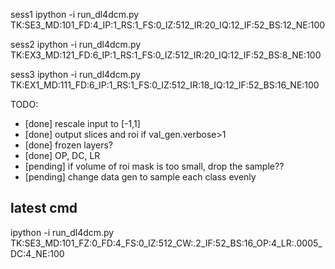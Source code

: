 sess1
ipython -i run_dl4dcm.py TK:SE3_MD:101_FD:4_IP:1_RS:1_FS:0_IZ:512_IR:20_IQ:12_IF:52_BS:12_NE:100

sess2
ipython -i run_dl4dcm.py TK:EX3_MD:121_FD:6_IP:1_RS:1_FS:0_IZ:512_IR:20_IQ:12_IF:52_BS:8_NE:100

sess3
ipython -i run_dl4dcm.py TK:EX1_MD:111_FD:6_IP:1_RS:1_FS:0_IZ:512_IR:18_IQ:12_IF:52_BS:16_NE:100

TODO:

- [done] rescale input to [-1,1]
- [done] output slices and roi if val_gen.verbose>1
- [done] frozen layers? 
- [done] OP, DC, LR
- [pending] if volume of roi mask is too small, drop the sample??
- [pending] change data gen to sample each class evenly


## latest cmd

ipython -i run_dl4dcm.py TK:SE3_MD:101_FZ:0_FD:4_FS:0_IZ:512_CW:.2_IF:52_BS:16_OP:4_LR:.0005_DC:4_NE:100
